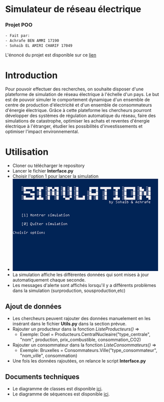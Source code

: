 # Simulateur de réseau électrique 
### Projet POO
    - Fait par:
    - Achrafe BEN AMMI 17190
    - Sohaib EL AMIRI CHARIF 17049

L'énoncé du projet est disponible sur ce [lien](https://quentin.lurkin.xyz/courses/poo/projet2020/)


# Introduction 

Pour pouvoir effectuer des recherches, on souhaite disposer d'une plateforme de simulation de réseau électrique à l'échelle d'un pays. Le but est de pouvoir simuler le comportement dynamique d'un ensemble de centre de production d'électricité et d'un ensemble de consommateurs d'énergie électrique. Grâce à cette plateforme les chercheurs pourront développer des systèmes de régulation automatique du réseau, faire des simulations de catastrophe, optimiser les achats et reventes d'énergie électrique à l'étranger, étudier les possibilités d'investissements et optimiser l'impact environnemental.

# Utilisation

- Cloner ou télécharger le repository
- Lancer le fichier **Interface.py**
- Choisir l'option 1 pour lancer la simulation
- ![Screenshot](img/main.png) 
- La simulation affiche les différentes données qui sont mises à jour automatiquement chaque seconde. 
- Les messages d'alerte sont affichés lorsqu'il y a différents problèmes dans la simulation (surproduction, sousproduction,etc)

## Ajout de données 

- Les chercheurs peuvent rajouter des données manuelement en les insérant dans le fichier **Utils.py** dans la section prévue.
- Rajouter un producteur dans la fonction *ListeProducteurs()* => 
    - Exemple: Doel = Producteurs.CentralNucleaire("type_centrale", "nom", production, prix_combustible, consommation_CO2)
- Rajouter un consommateur dans la fonction *ListeConsommateurs()* =>
    - Exemple: Bruxelles = Consommateurs.Ville("type_consommateur", "nom_ville", consommation)
- Une fois les données rajoutées, on relance le script **Interface.py**


## Documents techniques 

- Le diagramme de classes est disponible [ici](https://github.com/sohaeac/Simulation_Reseau_Electrique-/blob/master/img/Diagramme_classes.png).
- Le diagramme de séquences est disponible [ici](https://github.com/sohaeac/Simulation_Reseau_Electrique-/blob/master/img/Diagramme_sequence.png).
